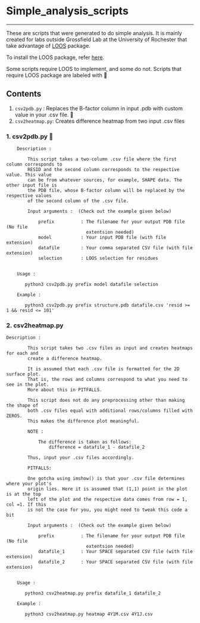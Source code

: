 # Simple_analysis_scripts
__________________________

These are scripts that were generated to do simple analysis. It is mainly created for labs outside Grossfield Lab at the University of Rochester that take advantage of [LOOS](https://github.com/GrossfieldLab/loos) package. 

To install the LOOS package, refer [here](https://github.com/GrossfieldLab/loos/blob/main/INSTALL.md).

Some scripts require LOOS to implement, and some do not. Scripts that require LOOS package are labeled with 🌟

## Contents

1. `csv2pdb.py` : Replaces the B-factor column in input .pdb with custom value in your .csv file. 🌟  
2. `csv2heatmap.py`: Creates difference heatmap from two input .csv files

### 1. csv2pdb.py 🌟

```
    Description :

        This script takes a two-column .csv file where the first column corresponds to
        RESID and the second column corresponds to the respective value. This value
        can be from whatever sources, for example, SHAPE data. The other input file is
        the PDB file, whose B-factor column will be replaced by the respective values
        of the second column of the .csv file.

        Input arguments :  (Check out the example given below)

            prefix          : The filename for your output PDB file (No file
                              extentsion needed)
            model           : Your input PDB file (with file extension)
            datafile        : Your comma separated CSV file (with file extension)
            selection       : LOOS selection for residues


    Usage :

       python3 csv2pdb.py prefix model datafile selection

    Example :

       python3 csv2pdb.py prefix structure.pdb datafile.csv 'resid >= 1 && resid <= 101'

```

### 2. csv2heatmap.py

```
Description :

        This script takes two .csv files as input and creates heatmaps for each and
        create a difference heatmap.

        It is assumed that each .csv file is formatted for the 2D surface plot.
        That is, the rows and columns correspond to what you need to see in the plot.
        More about this in PITFALLS.

        This script does not do any preprocessing other than making the shape of
        both .csv files equal with additional rows/columns filled with ZEROS.
        This makes the difference plot meaningful.

        NOTE :

            The difference is taken as follows:
                difference = datafile_1 - datafile_2

        Thus, input your .csv files accordingly.

        PITFALLS:

        One gotcha using imshow() is that your .csv file determines where your plot's
        origin lies. Here it is assumed that (1,1) point in the plot is at the top
        left of the plot and the respective data comes from row = 1, col =1. If this
        is not the case for you, you might need to tweak this code a bit

        Input arguments :  (Check out the example given below)

            prefix          : The filename for your output PDB file (No file
                              extentsion needed)
            datafile_1      : Your SPACE separated CSV file (with file extension)
            datafile_2      : Your SPACE separated CSV file (with file extension)


    Usage :

       python3 csv2heatmap.py prefix datafile_1 datafile_2

    Example :

       python3 csv2heatmap.py heatmap 4Y1M.csv 4Y1J.csv
```
